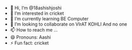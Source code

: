 - 👋 Hi, I’m @18ashishjoshi
- 👀 I’m interested in cricket 
- 🌱 I’m currently learning BE Computer
- 💞️ I’m looking to collaborate on VIrAT KOHLI And no one
- 📫 How to reach me ...
- 😄 Pronouns: Aashi 
- ⚡ Fun fact: cricket

<!---
18ashishjoshi/18ashishjoshi is a ✨ special ✨ repository because its `README.md` (this file) appears on your GitHub profile.
You can click the Preview link to take a look at your changes.
--->
